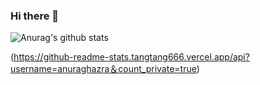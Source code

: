 ### Hi there 👋
![Anurag's github stats](https://github-readme-stats.tangtang666.vercel.app/api?username=tangtang666&show_icons=true&theme=radical)

(https://github-readme-stats.tangtang666.vercel.app/api?username=anuraghazra＆count_private=true)

<!--
**tangtang666/tangtang666** is a ✨ _special_ ✨ repository because its `README.md` (this file) appears on your GitHub profile.

Here are some ideas to get you started:

- 🔭 I’m currently working on ...
- 🌱 I’m currently learning ...
- 👯 I’m looking to collaborate on ...
- 🤔 I’m looking for help with ...
- 💬 Ask me about ...
- 📫 How to reach me: ...
- 😄 Pronouns: ...
- ⚡ Fun fact: ...
-->
